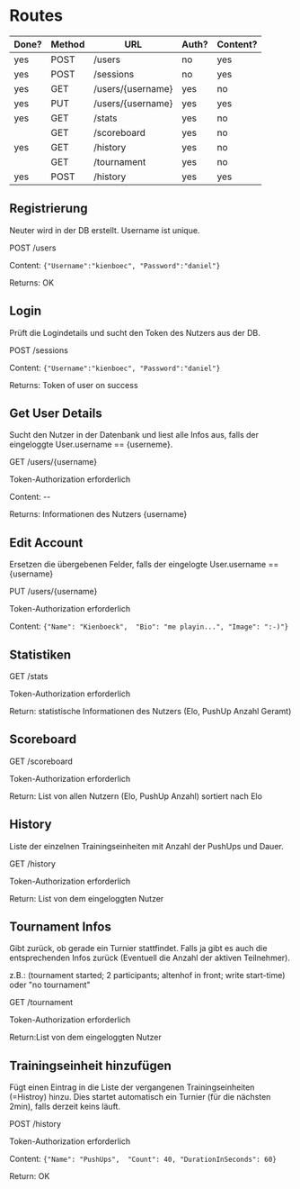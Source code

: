 # Routes

|Done?|Method|URL|Auth?|Content?|
|---|---|---|---|---|
|yes|POST|/users|no|yes|
|yes|POST|/sessions|no|yes|
|yes|GET|/users/{username}|yes|no|
|yes|PUT|/users/{username}|yes|yes|
|yes|GET|/stats|yes|no|
| |GET|/scoreboard|yes|no|
|yes|GET|/history|yes|no|
| |GET|/tournament|yes|no|
|yes|POST|/history|yes|yes|

## Registrierung

Neuter wird in der DB erstellt. Username ist unique.

POST /users

Content: `{"Username":"kienboec", "Password":"daniel"}`

Returns: OK

## Login

Prüft die Logindetails und sucht den Token des Nutzers aus der DB.

POST /sessions

Content: `{"Username":"kienboec", "Password":"daniel"}`

Returns: Token of user on success

## Get User Details

Sucht den Nutzer in der Datenbank und liest alle Infos aus, falls der eingeloggte User.username == {userneme}.

GET /users/{username}

Token-Authorization erforderlich

Content: --

Returns: Informationen des Nutzers {username}

## Edit Account

Ersetzen die übergebenen Felder, falls der eingelogte User.username == {username}

PUT /users/{username}

Token-Authorization erforderlich

Content: `{"Name": "Kienboeck",  "Bio": "me playin...", "Image": ":-)"}`

## Statistiken

GET /stats

Token-Authorization erforderlich

Return: statistische Informationen des Nutzers (Elo, PushUp Anzahl Geramt)

## Scoreboard

GET /scoreboard

Token-Authorization erforderlich

Return: List<Statistiken> von allen Nutzern (Elo, PushUp Anzahl) sortiert nach Elo

## History

Liste der einzelnen Trainingseinheiten mit Anzahl der PushUps und Dauer.

GET /history

Token-Authorization erforderlich

Return: List<Trainings> von dem eingeloggten Nutzer

## Tournament Infos

Gibt zurück, ob gerade ein Turnier stattfindet. Falls ja gibt es auch die entsprechenden Infos zurück (Eventuell die
Anzahl der aktiven Teilnehmer).

z.B.:
(tournament started; 2 participants; altenhof in front; write start-time)
oder "no tournament"

GET /tournament

Token-Authorization erforderlich

Return:List<tournament> von dem eingeloggten Nutzer

## Trainingseinheit hinzufügen

Fügt einen Eintrag in die Liste der vergangenen Trainingseinheiten (=Histroy) hinzu. Dies startet automatisch ein
Turnier (für die nächsten 2min), falls derzeit keins läuft.

POST /history

Token-Authorization erforderlich

Content: `{"Name": "PushUps",  "Count": 40, "DurationInSeconds": 60}`

Return: OK

##  